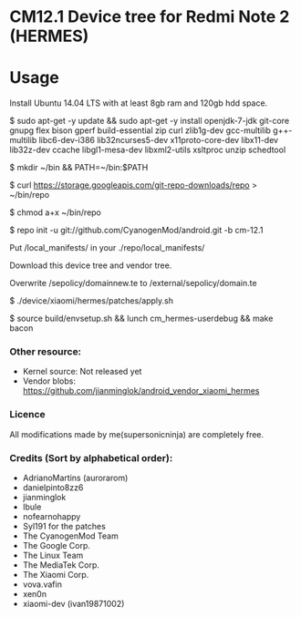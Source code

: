 # CM12.1 Device tree for Redmi Note 2 (HERMES)

# Usage
Install Ubuntu 14.04 LTS with at least 8gb ram and 120gb hdd space.

$ sudo apt-get -y update && sudo apt-get -y install openjdk-7-jdk git-core gnupg flex bison gperf build-essential zip curl zlib1g-dev gcc-multilib g++-multilib libc6-dev-i386 lib32ncurses5-dev x11proto-core-dev libx11-dev lib32z-dev ccache libgl1-mesa-dev libxml2-utils xsltproc unzip schedtool

$ mkdir ~/bin && PATH=~/bin:$PATH

$ curl https://storage.googleapis.com/git-repo-downloads/repo > ~/bin/repo

$ chmod a+x ~/bin/repo

$ repo init -u git://github.com/CyanogenMod/android.git -b cm-12.1

Put /local_manifests/ in your ./repo/local_manifests/

Download this device tree and vendor tree.

Overwrite /sepolicy/domainnew.te to /external/sepolicy/domain.te

$ ./device/xiaomi/hermes/patches/apply.sh

$ source build/envsetup.sh && lunch cm_hermes-userdebug && make bacon

### Other resource:
  - Kernel source: Not released yet
  - Vendor blobs: https://github.com/jianminglok/android_vendor_xiaomi_hermes

### Licence
All modifications made by me(supersonicninja) are completely free.

### Credits (Sort by alphabetical order):
  - AdrianoMartins (aurorarom)
  - danielpinto8zz6
  - jianminglok
  - lbule
  - nofearnohappy
  - Syl191 for the patches
  - The CyanogenMod Team
  - The Google Corp.
  - The Linux Team
  - The MediaTek Corp.
  - The Xiaomi Corp.
  - vova.vafin
  - xen0n
  - xiaomi-dev (ivan19871002)
